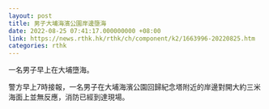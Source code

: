```yaml
---
layout: post
title: 男子大埔海濱公園岸邊墮海
date: 2022-08-25 07:41:17.000000000 +08:00
link: https://news.rthk.hk/rthk/ch/component/k2/1663996-20220825.htm
categories: rthk
---
```


一名男子早上在大埔墮海。

警方早上7時接報，一名男子在大埔海濱公園回歸紀念塔附近的岸邊對開大約三米海面上並無反應，消防已經到達現場。
